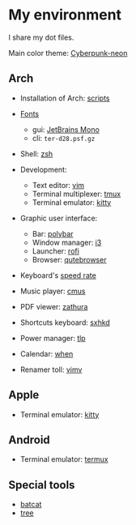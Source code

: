 # My environment

I share my dot files.

Main color theme: [Cyberpunk-neon](https://github.com/Roboron3042/Cyberpunk-Neon)

## Arch

* Installation of Arch: [scripts](arch/installation)
* [Fonts](arch/fonts)

  * gui: [JetBrains Mono](https://www.jetbrains.com/lp/mono/)
  * cli: `ter-d28.psf.gz`

* Shell: [zsh](arch/ohmyzsh)
* Development:

  * Text editor: [vim](arch/vimrc)
  * Terminal multiplexer: [tmux](arch/tmux)
  * Terminal emulator: [kitty](arch/kitty)

* Graphic user interface:

  * Bar: [polybar](arch/polybar)
  * Window manager: [i3](arch/i3)
  * Launcher: [rofi](arch/rofi)
  * Browser: [qutebrowser](arch/qutebrowser)

* Keyboard's [speed rate](arch/tools)
* Music player: [cmus](arch/cmus)
* PDF viewer: [zathura](arch/zathura)
* Shortcuts keyboard: [sxhkd](arch/sxhkd)
* Power manager: [tlp](arch/tlp)
* Calendar: [when](arch/when)
* Renamer toll: [vimv](arch/vimv)


## Apple

* Terminal emulator: [kitty](apple/kitty/README.md)

## Android

* Terminal emulator: [termux](./android/README.md)


## Special tools

* [batcat](https://github.com/sharkdp/bat)
* [tree](https://linux.die.net/man/1/tree)
